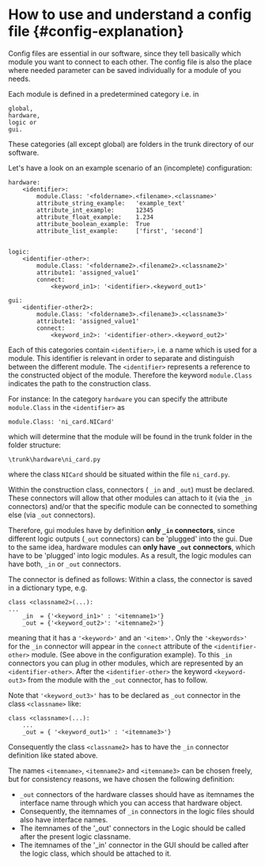 How to use and understand a config file  {#config-explanation}
==================

Config files are essential in our software, since they tell basically which
module you want to connect to each other. The config file is also the place
where needed parameter can be saved individually for a module of you needs.

Each module is defined in a predetermined category i.e. in

    global,
    hardware,
    logic or
    gui.

These categories (all except global) are folders in the trunk
directory of our software.

Let's have a look on an example scenario of an (incomplete) configuration:

    hardware:
        <identifier>:
            module.Class: '<foldername>.<filename>.<classname>'
            attribute_string_example:   'example_text'
            attribute_int_example:      12345
            attribute_float_example:    1.234
            attribute_boolean_example:  True
            attribute_list_example:     ['first', 'second']


    logic:
        <identifier-other>:
            module.Class: '<foldername2>.<filename2>.<classname2>'
            attribute1: 'assigned_value1'
            connect:
                <keyword_in1>: '<identifier>.<keyword_out1>'

    gui:
        <identifier-other2>:
            module.Class: '<foldername3>.<filename3>.<classname3>'
            attribute1: 'assigned_value1'
            connect:
                <keyword_in2>: '<identifier-other>.<keyword_out2>'

Each of this categories contain `<identifier>`, i.e.
a name which is used for a module. This identifier is relevant in order to
separate and distinguish between the different module. The `<identifier>`
represents a reference to the constructed object of the module. Therefore the
keyword `module.Class` indicates the path to the construction class.

For instance:
In the category `hardware` you can specify the attribute `module.Class` in the
`<identifier>` as

    module.Class: 'ni_card.NICard'

which will determine that the module will be found in the trunk folder in the
folder structure:

    \trunk\hardware\ni_card.py

where the class `NICard` should be situated within the file `ni_card.py`.

Within the construction class, connectors ( `_in` and `_out`) must be declared.
These connectors will allow that other modules can attach to it
(via the `_in` connectors) and/or that the specific module can be connected to
something else (via `_out` connectors).

Therefore, gui modules have by definition **only `_in` connectors**, since
different logic outputs (`_out` connectors) can be 'plugged' into the gui. Due
to the same idea, hardware modules can **only have `_out` connectors**, which have
to be 'plugged' into logic modules. As a result, the logic modules can have
both, `_in` or `_out` connectors.

The connector is defined as follows:
Within a class, the connector is saved in a dictionary type, e.g.

    class <classname2>(...):
    ...
        _in  = {'<keyword_in1>' : '<itemname1>'}
        _out = {'<keyword_out2>': '<itemname2>'}

meaning that it has a `'<keyword>'` and an `'<item>'`. Only the `'<keywords>'` for
the `_in` connector will appear in the `connect` attribute of the `<identifier-other>`
module. (See above in the configuration example).
To this `_in` connectors you can plug in other modules, which are represented by an
`<identifier-other>`. After the `<identifier-other>` the keyword `<keyword-out3>`
from the module with the `_out` connector, has to follow.


Note that `'<keyword_out3>'` has to be declared as `_out` connector in the class
`<classname>` like:

    class <classname>(...):
        ...
        _out = { '<keyword_out1>' : '<itemname3>'}

Consequently the class `<classname2>` has to have the `_in` connector definition
like stated above.

The names `<itemname>`, `<itemname2>` and `<itemname3>` can be chosen freely,
but for consistency reasons, we have chosen the following definition:

* `_out` connectors of the hardware classes should have as itemnames the interface name through
which you can access that hardware object.
* Consequently, the itemnames of `_in` connectors in the logic files should also have interface names.
* The itemnames of the '_out' connectors in the Logic should be called after the present logic classname.
* The itemnames of the '_in' connector in the GUI should be called after the logic class, which should be attached to it.

